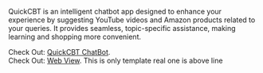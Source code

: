 QuickCBT is an intelligent chatbot app designed to enhance your experience by suggesting YouTube videos and Amazon products related to your queries. It provides seamless, topic-specific assistance, making learning and shopping more convenient.

Check Out: [QuickCBT ChatBot](https://drive.google.com/file/d/1MVY7ThvnxU3xOrsSROkz6e7GFcrHxwiH/view). <br>
Check Out: [Web View](https://chinmaybhattt.github.io/QuickCBT-ChatBot-App/). This is only template real one is above line

